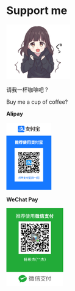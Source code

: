# Support me

<img src="../media/頑張ります.png" style="zoom:45%"/>

请我一杯咖啡吧？ 

Buy me a cup of coffee?

**Alipay**

<img src="../media/支付宝二维码.jpg" style="zoom:17.29%"/>

**WeChat Pay**

<img src="../media/微信支付二维码.png" style="zoom:20%"/>